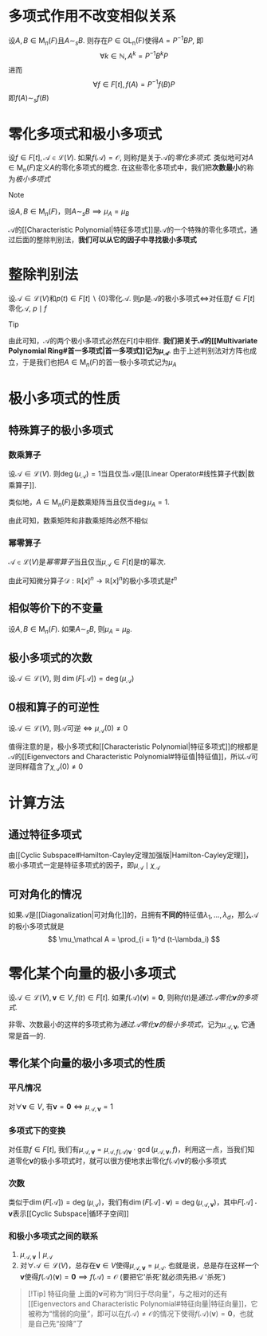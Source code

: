 # 多项式作用不改变相似关系
设$A, B \in \mathrm{M}_n(F)$且$A\sim_s B$. 则存在$P \in \mathrm{{GL}_n(F)}$使得$A = P^{-1}BP$,  即
$$
\forall k \in \mathbb{N}, A^k = P^{-1}B^k P
$$
进而
$$
\forall f \in F[t], f(A) = P^{-1} f(B) P
$$
即$f(A) \sim_s f(B)$

# 零化多项式和极小多项式
设$f \in F[t], \mathcal A \in \mathcal L(V)$. 如果$f(\mathcal A) = \mathcal O$, 则称$f$是关于$\mathcal A$的*零化多项式*.  类似地可对$A \in \mathrm{M_n}(F)$定义$A$的零化多项式的概念. 在这些零化多项式中，我们把**次数最小**的称为*极小多项式*
> [!Note]
> 设$A, B\in \mathrm{M}_n(F)$，则$A \sim_s B \implies \mu_A = \mu_B$

$\mathcal A$的[[Characteristic Polynomial|特征多项式]]是$\mathcal A$的一个特殊的零化多项式，通过后面的整除判别法，**我们可以从它的因子中寻找极小多项式**
# 整除判别法
设$\mathcal{A} \in \mathcal{L}(V)$和$p(t) \in F[t] \backslash \{0\}$零化$\mathcal{A}$.  则$p$是$\mathcal{A}$的极小多项式$\iff$对任意$f\in F[t]$零化$\mathcal{A}$, $p \mid f$

> [!Tip]
> 由此可知，$\mathcal{A}$的两个极小多项式必然在$F[t]$中相伴. **我们把关于$\mathcal{A}$的[[Multivariate Polynomial Ring#首一多项式|首一多项式]]记为$\mu_\mathcal{A}$**. 
> 由于上述判别法对方阵也成立，于是我们也把$A \in\mathrm{M}_n(F)$的首一极小多项式记为$\mu_A$

# 极小多项式的性质
## 特殊算子的极小多项式
### 数乘算子
设$\mathcal{A} \in \mathcal{L}(V)$. 则$\deg(\mu_\mathcal{A}) = 1$当且仅当$\mathcal{A}$是[[Linear Operator#线性算子代数|数乘算子]].

类似地，$A \in \mathrm{M}_n(F)$是数乘矩阵当且仅当$\deg \mu_A = 1$. 

由此可知，数乘矩阵和非数乘矩阵必然不相似

### 幂零算子
$\mathcal A \in \mathcal{L}(V)$是*幂零算子*当且仅当$\mu_\mathcal A \in F[t]$是$t$的幂次. 

由此可知微分算子$\mathcal D:\mathbb{R}[x]^n \to \mathbb{R}[x]^n$的极小多项式是$t^n$

## 相似等价下的不变量
设$A, B \in \mathrm{M}_n(F)$. 如果$A \sim_s B$, 则$\mu_A = \mu_B$.

## 极小多项式的次数
设$\mathcal A \in \mathcal{L}(V)$, 则 $\dim(F[\mathcal A]) = \deg(\mu_\mathcal A)$

## $0$根和算子的可逆性
设$\mathcal A \in \mathcal{L}(V)$, 则$\mathcal A$可逆$\iff \mu_\mathcal A (0) \neq 0$

值得注意的是，极小多项式和[[Characteristic Polynomial|特征多项式]]的根都是$\mathcal A$的[[Eigenvectors and Characteristic Polynomial#特征值|特征值]]，所以$\mathcal A$可逆同样蕴含了$\chi_\mathcal A(0)\neq 0$

# 计算方法
## 通过特征多项式
由[[Cyclic Subspace#Hamilton-Cayley定理加强版|Hamilton-Cayley定理]]，极小多项式一定是特征多项式的因子，即$\mu_\mathcal A \mid \chi_\mathcal A$
## 可对角化的情况
如果$\mathcal A$是[[Diagonalization|可对角化]]的，且拥有**不同的**特征值$\lambda_1,\ldots,\lambda_d$，那么$\mathcal A$的极小多项式就是
$$
\mu_\mathcal A = \prod_{i = 1}^d (t-\lambda_i)
$$
# 零化某个向量的极小多项式
设$\mathcal A \in \mathcal{L}(V), \boldsymbol v \in V, f(t) \in F[t]$. 如果$f(\mathcal A)(\boldsymbol v) = \boldsymbol 0$, 则称$f(t)$是*通过$\mathcal A$零化$\boldsymbol v$的多项式*. 

非零、次数最小的这样的多项式称为*通过$\mathcal A$零化$\boldsymbol v$的极小多项式*，记为$\mu_{\mathcal A, \boldsymbol v}$, 它通常是首一的. 

## 零化某个向量的极小多项式的性质
### 平凡情况
对$\forall \boldsymbol v \in V$, 有$\boldsymbol v = \boldsymbol 0 \iff \mu_{\mathcal A,\boldsymbol v} = 1$

### 多项式下的变换
对任意$f\in F[t]$, 我们有$\mu_{\mathcal A,\boldsymbol v} = \mu_{\mathcal A,  f(\mathcal A)\boldsymbol v}\cdot \gcd(\mu_{\mathcal A,\boldsymbol v},f)$，利用这一点，当我们知道零化$\boldsymbol v$的极小多项式时，就可以很方便地求出零化$f(\mathcal A)\boldsymbol v$的极小多项式
### 次数
类似于$\dim(F[\mathcal A]) = \deg(\mu_\mathcal A)$，我们有$\dim(F[\mathcal A]\cdot \boldsymbol v) = \deg(\mu_{\mathcal A, \boldsymbol v})$，其中$F[\mathcal A]\cdot \boldsymbol v$表示[[Cyclic Subspace|循环子空间]]

### 和极小多项式之间的联系
1. $\mu_{\mathcal A ,\boldsymbol v} \mid \mu_\mathcal A$
2. 对$\forall \mathcal A \in \mathcal{L}(V)$，总存在$\boldsymbol v\in V$使得$\mu_{\mathcal A, \boldsymbol v} = \mu_\mathcal A$. 也就是说，总是存在这样一个$\boldsymbol v$使得$f(\mathcal A)(\boldsymbol v) = \boldsymbol 0\implies f(\mathcal A) = \mathcal O$ (要把它'杀死'就必须先把$\mathcal A$ '杀死')

> [!Tip] 特征向量
> 上面的$\boldsymbol v$可称为“同归于尽向量”，与之相对的还有[[Eigenvectors and Characteristic Polynomial#特征向量|特征向量]]，它被称为“懦弱的向量”，即可以在$f(\mathcal A) \neq \mathcal O$的情况下使得$f(\mathcal A)(\boldsymbol v) = \boldsymbol 0$，也就是自己先“投降”了

